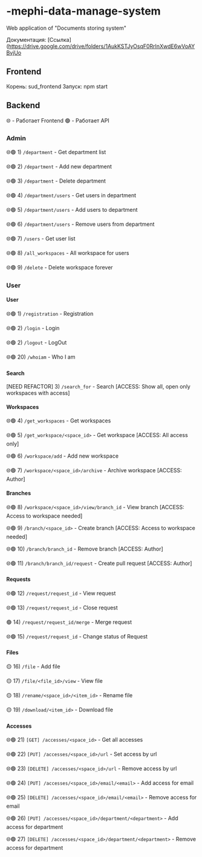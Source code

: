 # -mephi-data-manage-system

Web application of "Documents storing system" <MEPhI course>

Документация: [Ссылка](https://drive.google.com/drive/folders/1AukKSTJyOsqF0RrInXwdE6wVoAYBvjUo

## Frontend

Корень: sud_frontend
Запуск: npm start

## Backend

🌐 - Работает Frontend
🟢 - Работает API

### Admin

🌐🟢 1) `/department` - Get department list

🌐🟢 2) `/department` - Add new department

🌐🟢  3) `/department` - Delete department

🌐🟢  4) `/department/users` - Get users in department

🌐🟢  5) `/department/users` - Add users to department

🌐🟢  6) `/department/users` - Remove users from department

🌐🟢  7) `/users` - Get user list

🌐🟢 8) `/all_workspaces` - All workspace for users

🌐🟢 9) `/delete` - Delete workspace forever

### User

#### User

🌐🟢 1) `/registration` - Registration

🌐🟢 2) `/login` - Login

🌐🟢 2) `/logout` - LogOut

🌐🟢 20) `/whoiam` - Who I am

#### Search

[NEED REFACTOR] 3) `/search_for` - Search [ACCESS: Show all, open only workspaces with access]

#### Workspaces

🌐🟢 4) `/get_workspaces` - Get workspaces

🌐🟢 5) `/get_workspace/<space_id>` - Get workspace [ACCESS: All access only]

🌐🟢 6) `/workspace/add` - Add new workspace

🌐🟢 7) `/workspace/<space_id>/archive` - Archive workspace [ACCESS: Author]

#### Branches 

🌐🟢 8) `/workspace/<space_id>/view/branch_id` - View branch [ACCESS: Access to workspace needed]

🌐🟢 9) `/branch/<space_id>` - Create branch [ACCESS: Access to workspace needed]

🌐🟢 10) `/branch/branch_id` - Remove branch [ACCESS: Author]

🌐🟢 11) `/branch/branch_id/request` - Create pull request [ACCESS: Author]

#### Requests

🌐🟢 12) `/request/request_id` - View request

🌐🟢 13) `/request/request_id` - Close request

🟢 14) `/request/request_id/merge` - Merge request

🌐🟢 15) `/request/request_id` - Change status of Request

#### Files

🟡 16) `/file` - Add file

🟡 17) `/file/<file_id>/view` - View file

🟡 18) `/rename/<space_id>/<item_id>` - Rename file

🟡 19) `/download/<item_id>` - Download file

#### Accesses

🌐🟢 21) `[GET] /accesses/<space_id>` - Get all accesses

🌐🟢 22) `[PUT] /accesses/<space_id>/url` - Set access by url

🌐🟢 23) `[DELETE] /accesses/<space_id>/url` - Remove access by url

🌐🟢 24) `[PUT] /accesses/<space_id>/email/<email>` - Add access for email

🌐🟢 25) `[DELETE] /accesses/<space_id>/email/<email>` - Remove access for email

🌐🟢 26) `[PUT] /accesses/<space_id>/department/<department>` - Add access for department

🌐🟢 27) `[DELETE] /accesses/<space_id>/department/<department>` - Remove access for department

